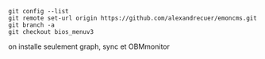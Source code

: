 ```
git config --list
git remote set-url origin https://github.com/alexandrecuer/emoncms.git
git branch -a
git checkout bios_menuv3
```
on installe seulement graph, sync et OBMmonitor
